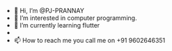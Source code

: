 - 👋 Hi, I’m @PJ-PRANNAY
- 👀 I’m interested in computer programming.
- 🌱 I’m currently learning flutter
-
- 📫 How to reach me you call me on +91 9602646351

<!---
PJ-PRANNAY/PJ-PRANNAY is a ✨ special ✨ repository because its `README.md` (this file) appears on your GitHub profile.
You can click the Preview link to take a look at your changes.
--->
